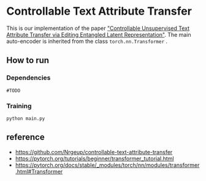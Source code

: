 # Controllable Text Attribute Transfer

This is our implementation of the paper ["Controllable Unsupervised Text Attribute Transfer via Editing Entangled Latent Representation"](https://arxiv.org/abs/1905.12926). The main auto-encoder is inherited from the class `torch.nn.Transformer` . 

## How to run

### Dependencies

```
#TODO
```

### Training

```
python main.py
```

## reference

* https://github.com/Nrgeup/controllable-text-attribute-transfer
* https://pytorch.org/tutorials/beginner/transformer_tutorial.html
* https://pytorch.org/docs/stable/_modules/torch/nn/modules/transformer.html#Transformer
